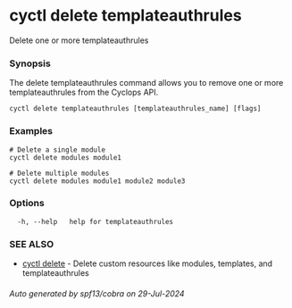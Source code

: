 # cyctl delete templateauthrules

Delete one or more templateauthrules

### Synopsis

The delete templateauthrules command allows you to remove one or more templateauthrules from the Cyclops API.

```
cyctl delete templateauthrules [templateauthrules_name] [flags]
```

### Examples

```
# Delete a single module
cyctl delete modules module1

# Delete multiple modules
cyctl delete modules module1 module2 module3
```

### Options

```
  -h, --help   help for templateauthrules
```

### SEE ALSO

* [cyctl delete](cyctl_delete.md)	 - Delete custom resources like modules, templates, and templateauthrules

###### Auto generated by spf13/cobra on 29-Jul-2024
